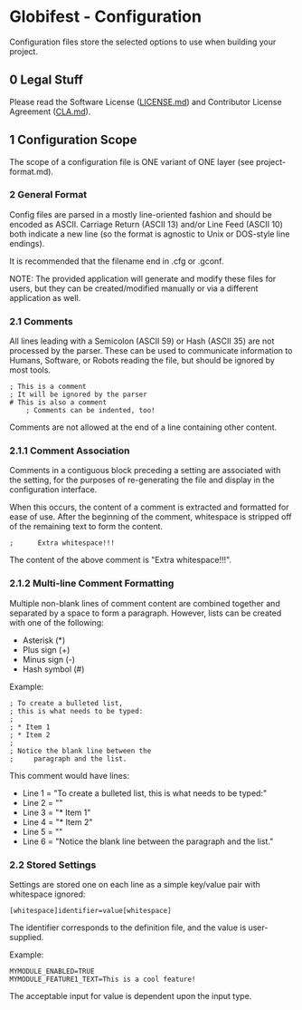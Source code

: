# Globifest - Configuration

Configuration files store the selected options to use when building your project.

## 0 Legal Stuff

Please read the Software License ([LICENSE.md](../LICENSE.md)) and Contributor License Agreement ([CLA.md](../CLA.md)).

## 1 Configuration Scope

The scope of a configuration file is ONE variant of ONE layer (see project-format.md).

### 2 General Format

Config files are parsed in a mostly line-oriented fashion and should be encoded as ASCII.  Carriage Return (ASCII 13) and/or Line Feed (ASCII 10) both indicate a new line (so the format is agnostic to Unix or DOS-style line endings).

It is recommended that the filename end in .cfg or .gconf.

NOTE: The provided application will generate and modify these files for users, but they can be created/modified manually or via a different application as well.

### 2.1 Comments

All lines leading with a Semicolon (ASCII 59) or Hash (ASCII 35) are not processed by the parser.  These can be used to communicate information to Humans, Software, or Robots reading the file, but should be ignored by most tools.

    ; This is a comment
    ; It will be ignored by the parser
    # This is also a comment
        ; Comments can be indented, too!

Comments are not allowed at the end of a line containing other content.

### 2.1.1 Comment Association

Comments in a contiguous block preceding a setting are associated with the setting, for the purposes of re-generating the file and display in the configuration interface.

When this occurs, the content of a comment is extracted and formatted for ease of use.  After the beginning of the comment, whitespace is stripped off of the remaining text to form the content.

    ;      Extra whitespace!!!

The content of the above comment is "Extra whitespace!!!".

### 2.1.2 Multi-line Comment Formatting

Multiple non-blank lines of comment content are combined together and separated by a space to form a paragraph.  However, lists can be created with one of the following:

* Asterisk (*)
* Plus sign (+)
* Minus sign (-)
* Hash symbol (#)

Example:

    ; To create a bulleted list,
    ; this is what needs to be typed:
    ;
    ; * Item 1
    ; * Item 2
    ;
    ; Notice the blank line between the
    ;     paragraph and the list.

This comment would have lines:

* Line 1 = "To create a bulleted list, this is what needs to be typed:"
* Line 2 = ""
* Line 3 = "* Item 1"
* Line 4 = "* Item 2"
* Line 5 = ""
* Line 6 = "Notice the blank line between the paragraph and the list."

### 2.2 Stored Settings

Settings are stored one on each line as a simple key/value pair with whitespace ignored:

    [whitespace]identifier=value[whitespace]

The identifier corresponds to the definition file, and the value is user-supplied.

Example:

    MYMODULE_ENABLED=TRUE
    MYMODULE_FEATURE1_TEXT=This is a cool feature!

The acceptable input for value is dependent upon the input type.